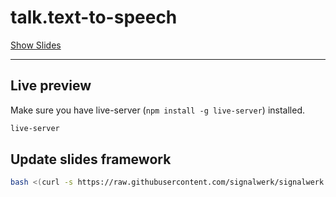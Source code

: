 # talk.text-to-speech

[Show Slides](https://signalwerk.github.io/talk.text-to-speech/)

---

## Live preview

Make sure you have live-server (`npm install -g live-server`) installed.

```sh
live-server
```

## Update slides framework

```sh
bash <(curl -s https://raw.githubusercontent.com/signalwerk/signalwerk.slides.md/main/update.sh)
```
